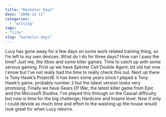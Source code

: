 ```yaml
---
title: "Bachelor Days"
date: "2006-12-11"
categories: 
  - "writing"
tags:
- "life"
slug: "bachelor-days"
---
```


Lucy has gone away for a few days on some work related training thing, so I’m left to my own devices. What do I do for three days? How can I pass the time? Just me, the Xbox and some killer games. Time to catch up with some serious gaming. First up we have Splinter Cell Double Agent; bit old hat now I know but I’ve not really had the time to really check this out. Next up there is Tony Hawk’s Project8. It has been some years since I played a Tony Hawk’s game, probably number 2 but the latest version looks very promising. Finally we have Gears Of War, the latest killer game from Epic and the Mircosoft Studios. I’ve played this through on the Casual difficulty but now is time for the big challenge; Hardcore and Insane level. Now if only I could devote as much time and effort to the washing up the house would look great for when Lucy returns.
